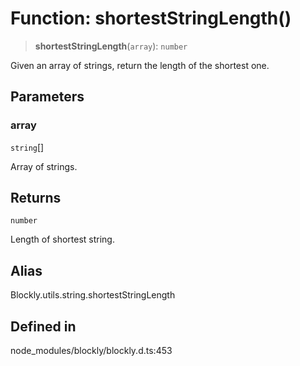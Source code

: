 # Function: shortestStringLength()

> **shortestStringLength**(`array`): `number`

Given an array of strings, return the length of the shortest one.

## Parameters

### array

`string`[]

Array of strings.

## Returns

`number`

Length of shortest string.

## Alias

Blockly.utils.string.shortestStringLength

## Defined in

node_modules/blockly/blockly.d.ts:453
